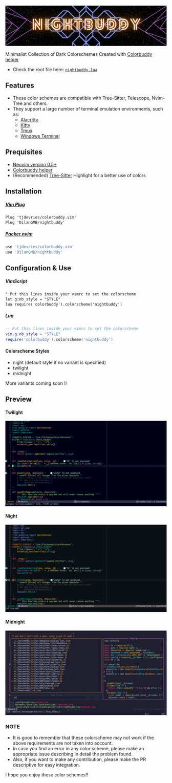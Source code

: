 ![logo](./media/logo.png)

 
Minimalist Collection of Dark Colorschemes Created with [Colorbuddy helper](https://github.com/tjdevries/colorbuddy.vim)

- Check the root file here: [`nightbuddy.lua`](./lua/nightbuddy.lua)

## Features
- These color schemes are compatible with Tree-Sitter, Telescope, Nvim-Tree and others.
- They support a large number of terminal emulation environments, such as:
    - [Alacritty](https://github.com/alacritty/alacritty)
    - [Kitty](https://github.com/kovidgoyal/kitty)
    - [Tmux](https://github.com/tmux/tmux)
    - [Windows Terminal](https://github.com/microsoft/terminal)

## Prequisites

- [Neovim version 0.5+](https://github.com/neovim/neovim/releases)
- [Colorbuddy helper](https://github.com/tjdevries/colorbuddy.vim)
- (Recommended) [Tree-Sitter](https://github.com/nvim-treesitter/nvim-treesitter) Highlight for a better use of colors

## Installation

##### [Vim Plug](https://github.com/junegunn/vim-plug)

```vim
Plug 'tjdevries/colorbuddy.vim'
Plug 'DilanGMB/nightbuddy'
```

##### [Packer.nvim](https://github.com/wbthomason/packer.nvim)

```lua
use 'tjdevries/colorbuddy.vim'
use 'DilanGMB/nightbuddy'
```

## Configuration & Use
##### VimScript
```vim
" Put this lines inside your vimrc to set the colorscheme
let g:nb_style = "STYLE"
lua require('colorbuddy').colorscheme('nightbuddy')
```
##### Lua
```lua
-- Put this lines inside your vimrc to set the colorscheme
vim.g.nb_style = "STYLE"
require('colorbuddy').colorscheme('nightbuddy')
```
#### Colorscheme Styles
- night (default style if no variant is specified)
- twilight
- midnight

More variants coming soon !!
## Preview

#### Twilight
![kosmos](./media/twilight.gif)

#### Night
![night](./media/night.gif)

#### Midnight
![midnight](./media/midnight.gif)

### NOTE

- It is good to remember that these colorscheme may not work if the above requirements are not taken into account.
- In case you find an error in any color scheme, please make an appropriate issue describing in detail the problem found.
- Also, if you want to make any contribution, please make the PR descriptive for easy integration.

I hope you enjoy these color schemes!!
